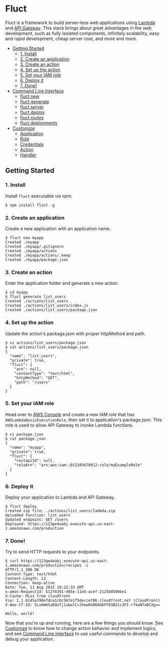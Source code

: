 # Fluct
Fluct is a framework to build server-less web applications using
[Lambda](https://aws.amazon.com/lambda/) and [API Gateway](https://aws.amazon.com/api-gateway/).
This stack brings about great advantages in the web development,
such as fully isolated components, infinitely scalability, easy and rapid development,
cheap server cost, and more and more.

- [Getting Started](#getting-started)
  - [1. Install](#install)
  - [2. Create an application](#create-an-application)
  - [3. Create an action](#create-an-action)
  - [4. Set up the action](#set-up-the-action)
  - [5. Set your IAM role](#set-your-iam-role)
  - [6. Deploy it](#deploy-it)
  - [7. Done!](#done)
- [Command Line Interface](/docs/command-line-interface.md)
  - [fluct new](/docs/command-line-interface.md#fluct-new)
  - [fluct generate](/docs/command-line-interface.md#fluct-generate)
  - [fluct server](/docs/command-line-interface.md#fluct-server)
  - [fluct deploy](/docs/command-line-interface.md#fluct-deploy)
  - [fluct routes](/docs/command-line-interface.md#fluct-routes)
  - [fluct deployments](/docs/command-line-interface.md#fluct-deployments)
- [Customize](/docs/customize.md)
  - [Application](/docs/customize.md#application)
  - [Role](/docs/customize.md#role)
  - [Credentials](/docs/customize.md#credentials)
  - [Action](/docs/customize.md#action)
  - [Handler](/docs/customize.md#handler)

## Getting Started
### 1. Install
Install `fluct` executable via npm.

```
$ npm install fluct -g
```

### 2. Create an application
Create a new application with an application name.

```
$ fluct new myapp
Created ./myapp
Created ./myapp/.gitignore
Created ./myapp/actions
Created ./myapp/actions/.keep
Created ./myapp/package.json
```

### 3. Create an action
Enter the application folder and generate a new action.

```
$ cd myapp
$ fluct generate list_users
Created ./actions/list_users
Created ./actions/list_users/index.js
Created ./actions/list_users/package.json
```

### 4. Set up the action
Update the action's package.json with proper httpMethod and path.

```
$ vi actions/list_users/package.json
$ cat actions/list_users/package.json
{
  "name": "list_users",
  "private": true,
  "fluct": {
    "arn": null,
    "contentType": "text/html",
    "httpMethod": "GET",
    "path": "/users"
  }
}
```

### 5. Set your IAM role
Head over to [AWS Console](https://console.aws.amazon.com) and create a new IAM role
that has `AWSLambdaBasicExecutionRole`, then set it to application's package.json.
This role is used to allow API Gateway to invoke Lambda functions.

```
$ vi package.json
$ cat package.json
{
  "name": "myapp",
  "private": true,
  "fluct": {
    "restapiId": null,
    "roleArn": "arn:aws:iam::012345678912:role/myExampleRole"
  }
}
```

### 6. Deploy it
Deploy your application to Lambda and API Gateway.

```
$ fluct deploy
Created zip file: ./actions/list_users/lambda.zip
Uploaded function: list_users
Updated endpoint: GET /users
Deployed: https://123ge4oabj.execute-api.us-east-1.amazonaws.com/production
```

### 7. Done!
Try to send HTTP requests to your endpoints.

```
$ curl https://123ge4oabj.execute-api.us-east-1.amazonaws.com/production/recipes -i
HTTP/1.1 200 OK
Content-Type: text/html
Content-Length: 13
Connection: keep-alive
Date: Tue, 11 Aug 2015 19:22:33 GMT
x-amzn-RequestId: 512f8391-405e-11e5-acef-2125b850bbe1
X-Cache: Miss from cloudfront
Via: 1.1 6145a790e7dca1c0c567e1f5decce786.cloudfront.net (CloudFront)
X-Amz-Cf-Id: 5LvHm6SaEQnTj1ubwlCvJhew6G86AU6FFEGB2ic3FI-r7kwNfwDCXg==

Hello, world!
```

Now that you’re up and running, here are a few things you should know.
See [Customize](/customize) to know how to change action behavior and implement logics,
and see [Command Line Interface](/command-line-interface) to use useful commands to develop and debug your application.
